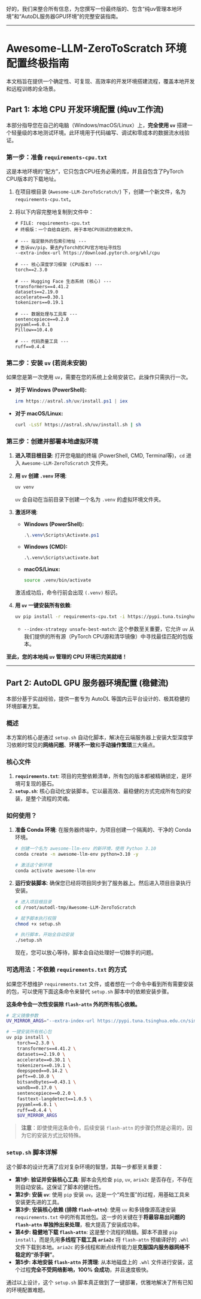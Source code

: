 好的，我们来整合所有信息，为您撰写一份最终版的、包含“纯uv管理本地环境”和“AutoDL服务器GPU环境”的完整安装指南。

-----

# Awesome-LLM-ZeroToScratch 环境配置终极指南

本文档旨在提供一个确定性、可复现、高效率的开发环境搭建流程，覆盖本地开发和远程训练的全场景。

## Part 1: 本地 CPU 开发环境配置 (纯uv工作流)

本部分指导您在自己的电脑（Windows/macOS/Linux）上，**完全使用 `uv`** 搭建一个轻量级的本地测试环境。此环境用于代码编写、调试和零成本的数据流水线验证。

### 第一步：准备 `requirements-cpu.txt`

这是本地环境的“配方”，它只包含CPU任务必需的库，并且自包含了PyTorch CPU版本的下载地址。

1.  在项目根目录 (`Awesome-LLM-ZeroToScratch/`) 下，创建一个新文件，名为 `requirements-cpu.txt`。

2.  将以下内容完整地复制到文件中：

    ```text
    # FILE: requirements-cpu.txt
    # 终极版：一个自给自足的、用于本地CPU测试的依赖文件。

    # --- 指定额外的包索引地址 ---
    # 告诉uv/pip，要去PyTorch的CPU官方地址寻找包
    --extra-index-url https://download.pytorch.org/whl/cpu

    # --- 核心深度学习框架 (CPU版本) ---
    torch==2.3.0

    # --- Hugging Face 生态系统 (核心) ---
    transformers==4.41.2
    datasets==2.19.0
    accelerate==0.30.1
    tokenizers==0.19.1

    # --- 数据处理与工具库 ---
    sentencepiece==0.2.0
    pyyaml==6.0.1
    Pillow==10.4.0

    # --- 代码质量工具 ---
    ruff==0.4.4
    ```

### 第二步：安装 `uv` (若尚未安装)

如果您是第一次使用 `uv`，需要在您的系统上全局安装它。此操作只需执行一次。

  * **对于 Windows (PowerShell):**
    ```powershell
    irm https://astral.sh/uv/install.ps1 | iex
    ```
  * **对于 macOS/Linux:**
    ```bash
    curl -LsSf https://astral.sh/uv/install.sh | sh
    ```

### 第三步：创建并部署本地虚拟环境

1.  **进入项目根目录**:
    打开您电脑的终端 (PowerShell, CMD, Terminal等)，`cd` 进入 `Awesome-LLM-ZeroToScratch` 文件夹。

2.  **用 `uv` 创建 `.venv` 环境**:

    ```bash
    uv venv
    ```

    `uv` 会自动在当前目录下创建一个名为 `.venv` 的虚拟环境文件夹。

3.  **激活环境**:

      * **Windows (PowerShell):**
        ```powershell
        .\.venv\Scripts\Activate.ps1
        ```
      * **Windows (CMD):**
        ```cmd
        .\.venv\Scripts\activate.bat
        ```
      * **macOS/Linux:**
        ```bash
        source .venv/bin/activate
        ```

    激活成功后，命令行前会出现 `(.venv)` 标识。

4.  **用 `uv` 一键安装所有依赖**:

    ```bash
    uv pip install -r requirements-cpu.txt -i https://pypi.tuna.tsinghua.edu.cn/simple --index-strategy unsafe-best-match
    ```

      * `--index-strategy unsafe-best-match`: 这个参数至关重要，它允许 `uv` 从我们提供的所有源（PyTorch CPU源和清华镜像）中寻找最佳匹配的包版本。

**至此，您的本地纯 `uv` 管理的 CPU 环境已完美就绪！**

-----

## Part 2: AutoDL GPU 服务器环境配置 (稳健流)

本部分基于实战经验，提供一套专为 AutoDL 等国内云平台设计的、极其稳健的环境部署方案。

### 概述

本方案的核心是通过 `setup.sh` 自动化脚本，解决在云端服务器上安装大型深度学习依赖时常见的**网络问题**、**环境不一致**和**手动操作繁琐**三大痛点。

### 核心文件

1.  **`requirements.txt`**: 项目的完整依赖清单，所有包的版本都被精确锁定，是环境可复现的基石。
2.  **`setup.sh`**: 核心自动化安装脚本。它以最高效、最稳健的方式完成所有包的安装，是整个流程的灵魂。

### 如何使用？

1.  **准备 Conda 环境**:
    在服务器终端中，为项目创建一个隔离的、干净的 Conda 环境。

    ```bash
    # 创建一个名为 awesome-llm-env 的新环境，使用 Python 3.10
    conda create -n awesome-llm-env python=3.10 -y

    # 激活这个新环境
    conda activate awesome-llm-env
    ```

2.  **运行安装脚本**:
    确保您已经将项目同步到了服务器上。然后进入项目目录执行安装。

    ```bash
    # 进入项目根目录
    cd /root/autodl-tmp/Awesome-LLM-ZeroToScratch

    # 赋予脚本执行权限
    chmod +x setup.sh

    # 执行脚本，开始全自动安装
    ./setup.sh
    ```

    现在，您可以放心等待，脚本会自动处理好一切棘手的问题。

### 可选用法：不依赖 `requirements.txt` 的方式

如果您不想维护 `requirements.txt` 文件，或者想在一个命令中看到所有需要安装的包，可以使用下面这条命令来替代 `setup.sh` 脚本中的依赖安装步骤。

**这条命令会一次性安装除 `flash-attn` 外的所有核心依赖。**

```bash
# 定义镜像参数
UV_MIRROR_ARGS="--extra-index-url https://pypi.tuna.tsinghua.edu.cn/simple --extra-index-url https://download.pytorch.org/whl/cu121"

# 一键安装所有核心包
uv pip install \
    torch==2.3.0 \
    transformers==4.41.2 \
    datasets==2.19.0 \
    accelerate==0.30.1 \
    tokenizers==0.19.1 \
    deepspeed==0.14.2 \
    peft==0.10.0 \
    bitsandbytes==0.43.1 \
    wandb==0.17.0 \
    sentencepiece==0.2.0 \
    fasttext-langdetect==1.0.5 \
    pyyaml==6.0.1 \
    ruff==0.4.4 \
    $UV_MIRROR_ARGS
```

> **注意**：即使使用这条命令，后续安装 `flash-attn` 的步骤仍然是必需的，因为它的安装方式比较特殊。

### `setup.sh` 脚本详解

这个脚本的设计充满了应对复杂环境的智慧，其每一步都至关重要：

  * **第1步: 验证并安装核心工具**: 脚本会先检查 `pip`, `uv`, `aria2c` 是否存在，不存在则自动安装。这保证了脚本的健壮性。
  * **第2步: 安装 `uv`**: 使用 `pip` 安装 `uv`。这是一个“鸡生蛋”的过程，用基础工具来安装更先进的工具。
  * **第3步: 安装核心依赖 (排除 `flash-attn`)**: 使用 `uv` 和多镜像源高速安装 `requirements.txt` 中的所有其他包。这一步的关键在于**将最容易出问题的 `flash-attn` 单独拎出来处理**，极大提高了安装成功率。
  * **第4步: 稳健地下载 `flash-attn`**: 这是整个流程的精髓。脚本不直接 `pip install`，而是先用**多线程下载工具 `aria2c`** 将 `flash-attn` 预编译好的 `.whl` 文件下载到本地。`aria2c` 的多线程和断点续传能力是**克服国内服务器网络不稳定的“杀手锏”**。
  * **第5步: 本地安装 `flash-attn` 并清理**: 从本地磁盘上的 `.whl` 文件进行安装，这个过程**完全不受网络影响，100% 会成功**，并且速度极快。

通过以上设计，这个 `setup.sh` 脚本真正做到了一键部署，优雅地解决了所有已知的环境配置难题。